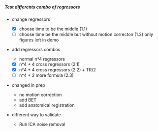 ##### Test differents combo of regressors

- change regressors

  - [X] choose time to be the middle (1.1)
  - [ ] choose time be the middle but without motion correcton (1.2) only figures left in demo
- add regressors combos

  - normal n*4 regressors

  - [X] n*4 + 4 cross regressors (2.1)
  - [X] n*4 + 4 cross regressors (2.2) + TR/2
  - [ ] n*4 + 2 more formula (2.3)
- changed in prep

  - no motion correction
  - add BET
  - add anatomical registration


- different way to validate
  - Run ICA noise removal
